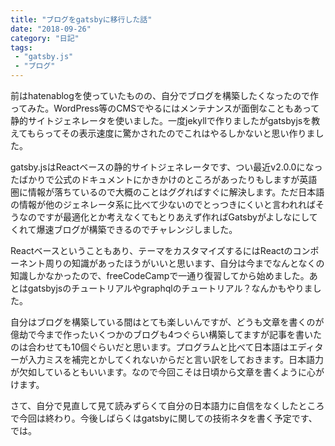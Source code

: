 ```yaml
---
title: "ブログをgatsbyに移行した話"
date: "2018-09-26"
category: "日記"
tags:
 - "gatsby.js"
 - "ブログ"
---
```


前はhatenablogを使っていたものの、自分でブログを構築したくなったので作ってみた。WordPress等のCMSでやるにはメンテナンスが面倒なこともあって静的サイトジェネレータを使いました。一度jekyllで作りましたがgatsbyjsを教えてもらってその表示速度に驚かされたのでこれはやるしかないと思い作りました。

gatsby.jsはReactベースの静的サイトジェネレータです、つい最近v2.0.0になったばかりで公式のドキュメントにかきかけのところがあったりもしますが英語圏に情報が落ちているので大概のことはググればすぐに解決します。ただ日本語の情報が他のジェネレータ系に比べて少ないのでとっつきにくいと言われればそうなのですが最適化とか考えなくてもとりあえず作ればGatsbyがよしなにしてくれて爆速ブログが構築できるのでチャレンジしました。

Reactベースということもあり、テーマをカスタマイズするにはReactのコンポーネント周りの知識があったほうがいいと思います、自分は今までなんとなくの知識しかなかったので、freeCodeCampで一通り復習してから始めました。あとはgatsbyjsのチュートリアルやgraphqlのチュートリアル？なんかもやりました。

自分はブログを構築している間はとても楽しいんですが、どうも文章を書くのが億劫で今まで作ったいくつかのブログも4つぐらい構築してますが記事を書いたのは合わせても10個ぐらいだと思います。プログラムと比べて日本語はエディターが入力ミスを補完とかしてくれないからだと言い訳をしておきます。日本語力が欠如しているともいいます。なので今回こそは日頃から文章を書くように心がけます。

さて、自分で見直して見て読みずらくて自分の日本語力に自信をなくしたところで今回は終わり。今後しばらくはgatsbyに関しての技術ネタを書く予定です、では。

